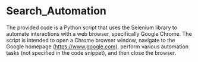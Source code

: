 # Search_Automation
The provided code is a Python script that uses the Selenium library to automate interactions with a web browser, specifically Google Chrome. The script is intended to open a Chrome browser window, navigate to the Google homepage (https://www.google.com), perform various automation tasks (not specified in the code snippet), and then close the browser.
